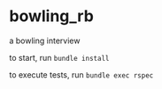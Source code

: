 # bowling_rb
a bowling interview

to start, run `bundle install`

to execute tests, run `bundle exec rspec`
